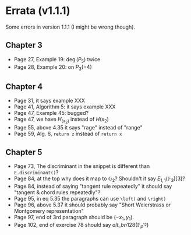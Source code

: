 # Errata (v1.1.1)

Some errors in version 1.1.1 (I might be wrong though).

## Chapter 3

- Page 27, Example 19: $\deg(P_5)$ twice
- Page 28, Example 20: on $P_3(-4)$

## Chapter 4

- Page 31, it says example XXX
- Page 41, Algorithm 5: it says example XXX
- Page 47, Example 45: bugged?
- Page 47, we have $H_(x_2)$ instead of $H(x_2)$
- Page 55, above 4.35 it says "rage" instead of "range"
- Page 59, Alg. 6, `return z` instead of `return x`

## Chapter 5

- Page 73, The discriminant in the snippet is different than `E.discriminant()`?
- Page 84, at the top why does it map to $\mathbb{G}_2$? Shouldn't it say $E_{1, 1}(\mathbb{F}_3)[3]$?
- Page 84, instead of saying "tangent rule repeatedly" it should say "tangent & chord rules repeatedly"?
- Page 95, in eq 5.35 the paragraphs can use `\left(` and `\right)`
- Page 96, above 5.37 it should probably say "Short Weierstrass or Montgomery representation"
- Page 97, end of 3rd paragraph should be $(-x_1, y_1)$.
- Page 102, end of exercise 78 should say $alt\_bn128(\mathbb{F}_{p^{12}})$
